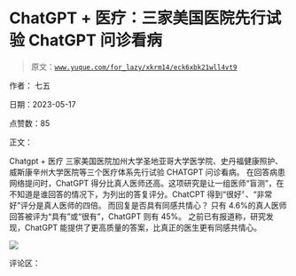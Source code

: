 # ChatGPT + 医疗：三家美国医院先行试验 ChatGPT 问诊看病

> 原文：[`www.yuque.com/for_lazy/xkrm14/eck6xbk21wll4vt9`](https://www.yuque.com/for_lazy/xkrm14/eck6xbk21wll4vt9)

作者： 七五

日期：2023-05-17

点赞数：85

正文：

Chatgpt + 医疗 三家美国医院加州大学圣地亚哥大学医学院、史丹福健康照护、威斯康辛州大学医院等三个医疗体系先行试验 CHATGPT 问诊看病。 在回答病患网络提问时，ChatGPT 得分比真人医师还高。这项研究是让一组医师“盲测”，在不知道是谁回答的情况下，为列出的答复评分。ChatCPT 得到“很好〞、“非常好”评分是真人医师的四倍。 而回复是否具有同感共情心？ 只有 4.6%的真人医师回答被评为“具有”或“很有”，ChatGPT 则有 45%。 之前已有报道称，研究发现，ChatGPT 能提供了更高质量的答案，比真正的医生更有同感共情心。

![](img/6256290718633e66cbc3b60ecf1dd963.png)  

评论区：



